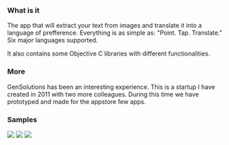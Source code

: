 
### What is it
The app that will extract your text from images and translate it into a language of prefference.
Everything is as simple as: "Point. Tap. Translate." Six major languages supported.

It also contains some Objective C libraries with different functionalities.

### More
GenSolutions has been an interesting experience. 
This is a startup I have created in 2011 with two more colleagues.
During this time we have prototyped and made for the appstore few apps.

### Samples
![](https://raw.github.com/ukoreh/GenSolutions_iTongue/master/gensolutions-itongue1.png)
![](https://raw.github.com/ukoreh/GenSolutions_iTongue/master/gensolutions-itongue2.png)
![](https://raw.github.com/ukoreh/GenSolutions_iTongue/master/gensolutions-itongue3.png)
